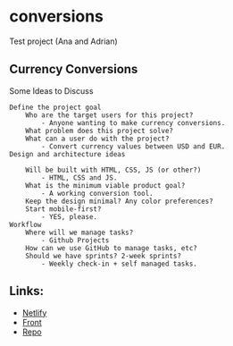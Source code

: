 # conversions
Test project (Ana and Adrian)

## Currency Conversions
Some Ideas to Discuss

    Define the project goal
        Who are the target users for this project? 
            - Anyone wanting to make currency conversions.
        What problem does this project solve?
        What can a user do with the project?
            - Convert currency values between USD and EUR.
    Design and architecture ideas
    
        Will be built with HTML, CSS, JS (or other?)
            - HTML, CSS and JS.
        What is the minimum viable product goal?
            - A working conversion tool.
        Keep the design minimal? Any color preferences? 
        Start mobile-first?
            - YES, please.
    Workflow 
        Where will we manage tasks? 
            - Github Projects
        How can we use GitHub to manage tasks, etc? 
        Should we have sprints? 2-week sprints? 
            - Weekly check-in + self managed tasks.

## Links:
- [Netlify](https://app.netlify.com/sites/conversionanad/)
- [Front](https://conversionanad.netlify.app/)
- [Repo](https://github.com/AdrianSkar/conversions)
